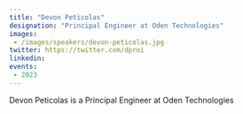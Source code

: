 ```yaml
---
title: "Devon Peticolas"
designation: "Principal Engineer at Oden Technologies"
images:
 - /images/speakers/devon-peticolas.jpg
twitter: https://twitter.com/dproi
linkedin: 
events:
 - 2023
---
```


Devon Peticolas is a Principal Engineer at Oden Technologies